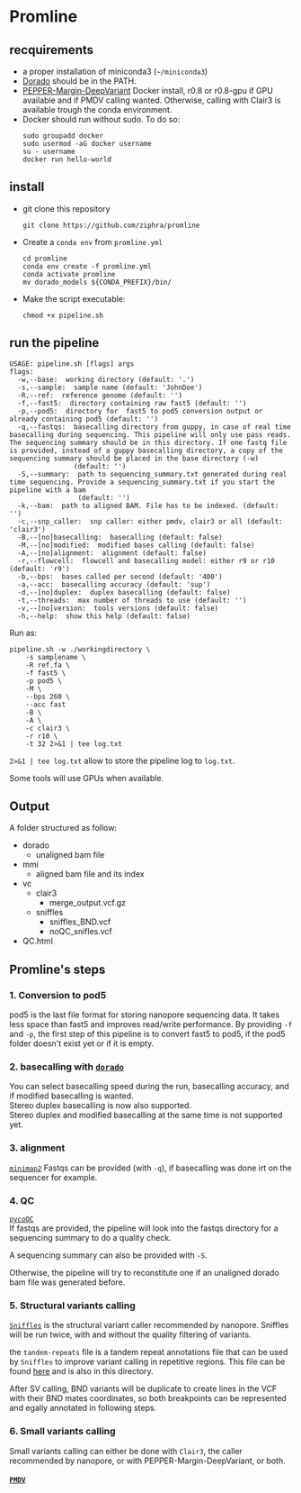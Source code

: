 # Promline

## recquirements 
- a proper installation of miniconda3 (`~/miniconda3`)
- [Dorado](https://github.com/nanoporetech/dorado) should be in the PATH.
- [PEPPER-Margin-DeepVariant](https://github.com/kishwarshafin/pepper) Docker install, r0.8 or r0.8-gpu if GPU available and if PMDV calling wanted. Otherwise, calling with Clair3 is available trough the conda environment.
- Docker should run without sudo. To do so: 
  ```
  sudo groupadd docker
  sudo usermod -aG docker username
  su - username
  docker run hello-world
  ```
 
## install 
- git clone this repository
    ```
    git clone https://github.com/ziphra/promline
    ```

- Create a `conda env` from `promline.yml`
    ```
    cd promline
    conda env create -f promline.yml
    conda activate promline 
    mv dorado_models ${CONDA_PREFIX}/bin/
    ```
- Make the script executable:
    ```
    chmod +x pipeline.sh
    ``` 

## run the pipeline
```
USAGE: pipeline.sh [flags] args
flags:
  -w,--base:  working directory (default: '.')
  -s,--sample:  sample name (default: 'JohnDoe')
  -R,--ref:  reference genome (default: '')
  -f,--fast5:  directory containing raw fast5 (default: '')
  -p,--pod5:  directory for  fast5 to pod5 conversion output or already containing pod5 (default: '')
  -q,--fastqs:  basecalling directory from guppy, in case of real time basecalling during sequencing. This pipeline will only use pass reads. The sequencing summary should be in this directory. If one fastq file is provided, instead of a guppy basecalling directory, a copy of the sequencing summary should be placed in the base directory (-w)
                (default: '')
  -S,--summary:  path to sequencing_summary.txt generated during real time sequencing. Provide a sequencing_summary.txt if you start the pipeline with a bam
                 (default: '')
  -k,--bam:  path to aligned BAM. File has to be indexed. (default: '')
  -c,--snp_caller:  snp caller: either pmdv, clair3 or all (default: 'clair3')
  -B,--[no]basecalling:  basecalling (default: false)
  -M,--[no]modified:  modified bases calling (default: false)
  -A,--[no]alignment:  alignment (default: false)
  -r,--flowcell:  flowcell and basecalling model: either r9 or r10 (default: 'r9')
  -b,--bps:  bases called per second (default: '400')
  -a,--acc:  basecalling accuracy (default: 'sup')
  -d,--[no]duplex:  duplex basecalling (default: false)
  -t,--threads:  max number of threads to use (default: '')
  -v,--[no]version:  tools versions (default: false)
  -h,--help:  show this help (default: false)

```

Run as: 
```
pipeline.sh -w ./workingdirectory \
    -s samplename \
    -R ref.fa \
    -f fast5 \
    -p pod5 \
    -M \
    --bps 260 \
    --acc fast
    -B \
    -A \
    -c clair3 \
    -r r10 \
    -t 32 2>&1 | tee log.txt
```

`2>&1 | tee log.txt` allow to store the pipeline log to `log.txt`.

Some tools will use GPUs when available.

## Output
A folder structured as follow: 
- dorado
  - unaligned bam file
- mmi
  - aligned bam file and its index
- vc
  - clair3
    - merge_output.vcf.gz
  - sniffles
    - sniffles_BND.vcf
    - noQC_snifles.vcf
- QC.html


## Promline's steps
### 1. Conversion to pod5 
pod5 is the last file format for storing nanopore sequencing data. It takes less space than fast5 and improves read/write performance.
By providing `-f` and `-p`, the first step of this pipeline is to convert fast5 to pod5, if the pod5 folder doesn't exist yet or if it is empty.


### 2. basecalling with [`dorado`](https://github.com/nanoporetech/dorado)
You can select basecalling speed during the run, basecalling accuracy, and if modified basecalling is wanted.    
Stereo duplex basecalling is now also supported.    
Stereo duplex and modified basecalling at the same time is not supported yet.   


### 3. alignment 
[`minimap2`](https://github.com/lh3/minimap2)
Fastqs can be provided (with `-q`), if basecalling was done irt on the sequencer for example. 

### 4. QC 
[`pycoQC`](https://github.com/a-slide/pycoQC)   
If fastqs are provided, the pipeline will look into the fastqs directory for a sequencing summary to do a quality check.

A sequencing summary can also be provided with `-S`.

Otherwise, the pipeline will try to reconstitute one if an unaligned dorado bam file was generated before.


### 5. Structural variants calling
[`Sniffles`](https://github.com/fritzsedlazeck/Sniffles) is the structural variant caller recommended by nanopore.
Sniffles will be run twice, with and without the quality filtering of variants.    

the `tandem-repeats` file is a tandem repeat annotations file that can be used by `Sniffles` to improve variant calling in repetitive regions. This file can be found [here](https://github.com/fritzsedlazeck/Sniffles/tree/master/annotations) and is also in this directory.   

After SV calling, BND variants will be duplicate to create lines in the VCF with their BND mates coordinates, so both breakpoints can be represented and egally annotated in following steps.

### 6. Small variants calling
Small variants calling can either be done with `Clair3`, the caller recommended by nanopore, or with PEPPER-Margin-DeepVariant, or both.

#### [`PMDV`](https://github.com/kishwarshafin/pepper)
